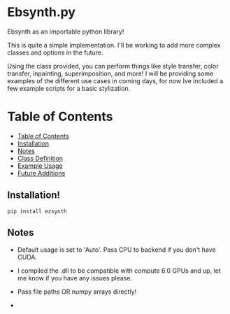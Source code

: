 # Ebsynth.py
Ebsynth as an importable python library! 

This is quite a simple implementation. I'll be working to add more complex classes and options in the future.

Using the class provided, you can perform things like style transfer, color transfer, inpainting, superimposition, and more!
I will be providing some examples of the different use cases in coming days, for now Ive included a few example scripts for a basic stylization.

# Table of Contents
- [Table of Contents](#table-of-contents)
- [Installation](#installation)
- [Notes](#notes)
- [Class Definition](#class-definition)
- [Example Usage](#example-usage)
- [Future Additions](#future-additions)
  
## Installation!

```
pip install ezsynth
```

## Notes
- Default usage is set to 'Auto'. Pass CPU to backend if you don't have CUDA.
- I compiled the .dll to be compatible with compute 6.0 GPUs and up, let me know if you have any issues please.
- Pass file paths OR numpy arrays directly!
- <Style> should be the image style you're trying to achieve.
- In the context of frame stylization, this should be the stylized version of a certain frame.
  > You could then stylize the next frame using your single style frame. A simple example is as follows:

    ```
    ebsynth = ebsynth.ebsynth(style='frame1_stylized.png', guides=[('frame1.png', 'frame2.png')])
        result_img = ebsynth.run()
    ```


## Class Definition:

```
class ebsynth:
    """
    EBSynth class provides a wrapper around the ebsynth style transfer method.

    Usage:
        ebsynth = ebsynth.ebsynth(style='style.png', guides=[('source1.png', 'target1.png')])
        result_img = ebsynth.run()
    """
    
    def __init__(self, style, guides=[], weight=None, uniformity=3500.0, 
                 patchsize=5, pyramidlevels=6, searchvoteiters=12, 
                 patchmatchiters=6, extrapass3x3=False, backend='cuda'):
        # Handling the style image
        if isinstance(style, str):
            self.style = cv2.imread(style)
        elif isinstance(style, np.ndarray):
            self.style = style
        else:
            raise ValueError("style should be either a file path or a numpy array.")

        # Handling the guide images
        self.guides = []
        for source, target in guides:
            if isinstance(source, str):
                source_img = cv2.imread(source)
            elif isinstance(source, np.ndarray):
                source_img = source
            else:
                raise ValueError("source should be either a file path or a numpy array.")

            if isinstance(target, str):
                target_img = cv2.imread(target)
            elif isinstance(target, np.ndarray):
                target_img = target
            else:
                raise ValueError("target should be either a file path or a numpy array.")

            self.guides.append((source_img, target_img))

        """
        Initialize the EBSynth wrapper.
        
        :param style: path to the style image.
        :param guides: list of tuples containing source and target guide images.
        :param weight: weights for each guide pair. Defaults to 1.0 for each pair.
        :param uniformity: uniformity weight for the style transfer.
        :param patchsize: size of the patches.
        :param pyramidlevels: number of pyramid levels.
        :param searchvoteiters: number of search/vote iterations.
        :param patchmatchiters: number of Patch-Match iterations.
        :param extrapass3x3: whether to perform an extra pass with 3x3 patches.
        :param backend: backend to use ('cpu', 'cuda', or 'auto').
        """
        
        # Store the arguments
        self.style = style
        self.guides = guides
        self.weight = weight if weight else [1.0 for _ in range(len(guides))]
        self.uniformity = uniformity
        self.patchsize = patchsize
        self.pyramidlevels = pyramidlevels
        self.searchvoteiters = searchvoteiters
        self.patchmatchiters = patchmatchiters
        self.extrapass3x3 = extrapass3x3
        
        # Define backend constants
        self.backends = {
            'cpu': EBSYNTH_BACKEND_CPU,
            'cuda': EBSYNTH_BACKEND_CUDA,
            'auto': EBSYNTH_BACKEND_AUTO
        }
        self.backend = self.backends[backend]

    def add_guide(self, source, target):
        """
        Add a new guide pair.
        
        :param source: path to the source guide image.
        :param target: path to the target guide image.
        """
        self.guides.append((source, target))
        self.weight.append(1.0)  # Default weight

    def run(self):
        """
        Run the style transfer and return the result image.
        
        :return: styled image as a numpy array.
        """
        img_style = cv2.imread(self.style)

        # Prepare the guides
        guides_processed = []
        for idx, (source, target) in enumerate(self.guides):
            source_img = cv2.imread(source)
            target_img = cv2.imread(target)
            guides_processed.append((source_img, target_img, self.weight[idx]))

        # Call the run function with the provided arguments
        result = run(img_style, guides_processed, 
                     patch_size=self.patchsize,
                     num_pyramid_levels=self.pyramidlevels,
                     num_search_vote_iters=self.searchvoteiters,
                     num_patch_match_iters=self.patchmatchiters,
                     uniformity_weight=self.uniformity,
                     extraPass3x3=self.extrapass3x3
                    )
        return result

```

## Example Usage:

> For a Single Pair of Guide Images:

```
import ebsynth
import cv2
# Define the paths to the images
style_image_path = "STYLE_IMAGE_PATH"
source_guide_path = "SOURCE_GUIDE_PATH"
target_guide_path = "TARGET_GUIDE_PATH"

# Create an instance of the EBSynth class
ebsynth = ebsynth.ebsynth(style=style_image_path, guides=[(source_guide_path, target_guide_path)])

# Run the style transfer
result_img = ebsynth.run()

# If you want to save or display the result:
cv2.imwrite("PATH_TO_YOUR_OUTPUT", result_img)
cv2.imshow("Styled Image", result_img)
cv2.waitKey(0)
cv2.destroyAllWindows()
```

> For Multiple Pairs of Guide Images:
```
import ebsynth
import cv2

# Define the paths to the images
style_image_path = "style.png"
guide_pairs = [
    ("guide1.png", "target1.png"),
    ("guide2.png", "target2.png"),
    ("guide3.png", "target3.png"),
    ("guide4.png", "target4.png")
]

# Create an instance of the EBSynth class with multiple guide pairs
ebsynth = ebsynth.ebsynth(style=style_image_path, guides=guide_pairs)

# Run the style transfer
result_img = ebsynth.run()

# If you want to save or display the result:
cv2.imwrite("output.png", result_img)
cv2.imshow("Styled Image with Multiple Guides", result_img)
cv2.waitKey(0)
cv2.destroyAllWindows()

```

# Future Additions

- Add more detailed documentation, examples for different use cases.
- Add some extra error handling just to be safe.
- Refactor my [stylizing-video](https://github.com/Trentonom0r3/Stylizing-Video-by-Example) project into classes, and provide the functionality with EZSYNTH (for use with video)
